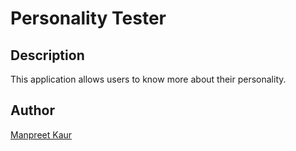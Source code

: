 # Personality Tester

## Description
This application allows users to know more about their personality.
## Author
[Manpreet Kaur](https://github.com/ManpreetKaurs)
